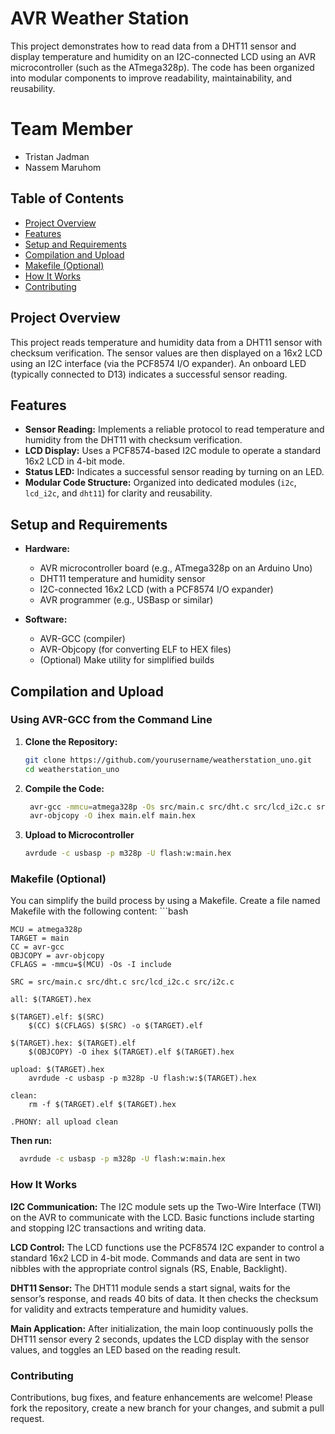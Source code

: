 # AVR Weather Station

This project demonstrates how to read data from a DHT11 sensor and display temperature and humidity on an I2C-connected LCD using an AVR microcontroller (such as the ATmega328p). The code has been organized into modular components to improve readability, maintainability, and reusability.

# Team Member
- Tristan Jadman
- Nassem Maruhom

## Table of Contents

- [Project Overview](#project-overview)
- [Features](#features)
- [Setup and Requirements](#setup-and-requirements)
- [Compilation and Upload](#compilation-and-upload)
- [Makefile (Optional)](#makefile-optional)
- [How It Works](#how-it-works)
- [Contributing](#contributing)

## Project Overview

This project reads temperature and humidity data from a DHT11 sensor with checksum verification. The sensor values are then displayed on a 16x2 LCD using an I2C interface (via the PCF8574 I/O expander). An onboard LED (typically connected to D13) indicates a successful sensor reading.

## Features

- **Sensor Reading:** Implements a reliable protocol to read temperature and humidity from the DHT11 with checksum verification.
- **LCD Display:** Uses a PCF8574-based I2C module to operate a standard 16x2 LCD in 4-bit mode.
- **Status LED:** Indicates a successful sensor reading by turning on an LED.
- **Modular Code Structure:** Organized into dedicated modules (`i2c`, `lcd_i2c`, and `dht11`) for clarity and reusability.

## Setup and Requirements

- **Hardware:**
  - AVR microcontroller board (e.g., ATmega328p on an Arduino Uno)
  - DHT11 temperature and humidity sensor
  - I2C-connected 16x2 LCD (with a PCF8574 I/O expander)
  - AVR programmer (e.g., USBasp or similar)

- **Software:**
  - AVR-GCC (compiler)
  - AVR-Objcopy (for converting ELF to HEX files)
  - (Optional) Make utility for simplified builds

## Compilation and Upload

### Using AVR-GCC from the Command Line

1. **Clone the Repository:**

   ```bash
   git clone https://github.com/yourusername/weatherstation_uno.git
   cd weatherstation_uno

2. **Compile the Code:**

   ```bash
    avr-gcc -mmcu=atmega328p -Os src/main.c src/dht.c src/lcd_i2c.c src/i2c.c -I include -o main.elf
    avr-objcopy -O ihex main.elf main.hex
   
3. **Upload to Microcontroller**

    ```bash
    avrdude -c usbasp -p m328p -U flash:w:main.hex
    

### Makefile (Optional)

You can simplify the build process by using a Makefile. Create a file named Makefile with the following content:
    ```bash
    
    MCU = atmega328p
    TARGET = main
    CC = avr-gcc
    OBJCOPY = avr-objcopy
    CFLAGS = -mmcu=$(MCU) -Os -I include
    
    SRC = src/main.c src/dht.c src/lcd_i2c.c src/i2c.c
    
    all: $(TARGET).hex
    
    $(TARGET).elf: $(SRC)
    	$(CC) $(CFLAGS) $(SRC) -o $(TARGET).elf
    
    $(TARGET).hex: $(TARGET).elf
    	$(OBJCOPY) -O ihex $(TARGET).elf $(TARGET).hex
    
    upload: $(TARGET).hex
    	avrdude -c usbasp -p m328p -U flash:w:$(TARGET).hex
    
    clean:
    	rm -f $(TARGET).elf $(TARGET).hex
    
    .PHONY: all upload clean


**Then run:**

  ```bash
    avrdude -c usbasp -p m328p -U flash:w:main.hex
  ```


### How It Works
**I2C Communication:**
The I2C module sets up the Two-Wire Interface (TWI) on the AVR to communicate with the LCD. Basic functions include starting and stopping I2C transactions and writing data.

**LCD Control:**
The LCD functions use the PCF8574 I2C expander to control a standard 16x2 LCD in 4-bit mode. Commands and data are sent in two nibbles with the appropriate control signals (RS, Enable, Backlight).

**DHT11 Sensor:**
The DHT11 module sends a start signal, waits for the sensor’s response, and reads 40 bits of data. It then checks the checksum for validity and extracts temperature and humidity values.

**Main Application:**
After initialization, the main loop continuously polls the DHT11 sensor every 2 seconds, updates the LCD display with the sensor values, and toggles an LED based on the reading result.

### Contributing
Contributions, bug fixes, and feature enhancements are welcome! Please fork the repository, create a new branch for your changes, and submit a pull request.



  
